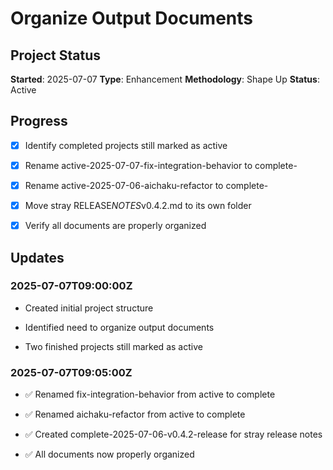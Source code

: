 # Organize Output Documents

## Project Status

**Started**: 2025-07-07 **Type**: Enhancement **Methodology**: Shape Up
**Status**: Active

## Progress

- [x] Identify completed projects still marked as active

- [x] Rename active-2025-07-07-fix-integration-behavior to complete-

- [x] Rename active-2025-07-06-aichaku-refactor to complete-

- [x] Move stray RELEASE*NOTES*v0.4.2.md to its own folder

- [x] Verify all documents are properly organized

## Updates

### 2025-07-07T09:00:00Z

- Created initial project structure

- Identified need to organize output documents

- Two finished projects still marked as active

### 2025-07-07T09:05:00Z

- ✅ Renamed fix-integration-behavior from active to complete

- ✅ Renamed aichaku-refactor from active to complete

- ✅ Created complete-2025-07-06-v0.4.2-release for stray release notes

- ✅ All documents now properly organized
